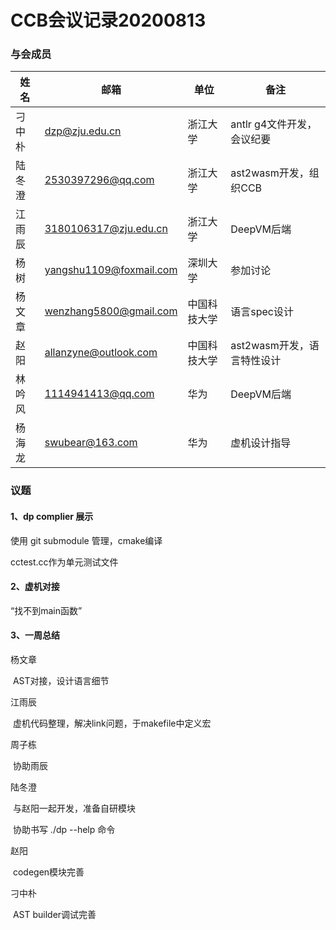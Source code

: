 # CCB会议记录20200813

### 与会成员

| **姓名** | **邮箱**                                                  | **单位**     | **备注**                   |
| -------- | --------------------------------------------------------- | ------------ | -------------------------- |
| 刁中朴   | [dzp@zju.edu.cn](mailto:dzp@zju.edu.cn)                   | 浙江大学     | antlr g4文件开发，会议纪要 |
| 陆冬澄   | [2530397296@qq.com](mailto:2530397296@qq.com)             | 浙江大学     | ast2wasm开发，组织CCB      |
| 江雨辰   | [3180106317@zju.edu.cn](mailto:3180106317@zju.edu.cn)     | 浙江大学     | DeepVM后端                 |
| 杨树     | [yangshu1109@foxmail.com](mailto:yangshu1109@foxmail.com) | 深圳大学     | 参加讨论                   |
| 杨文章   | [wenzhang5800@gmail.com](mailto:wenzhang5800@gmail.com)   | 中国科技大学 | 语言spec设计               |
| 赵阳     | [allanzyne@outlook.com](mailto:allanzyne@outlook.com)     | 中国科技大学 | ast2wasm开发，语言特性设计 |
| 林吟风   | [1114941413@qq.com](mailto:1114941413@qq.com)             | 华为         | DeepVM后端                 |
| 杨海龙   | [swubear@163.com](mailto:swubear@163.com)                 | 华为         | 虚机设计指导               |

### 议题

#### 1、dp complier 展示

使用 git submodule 管理，cmake编译

cctest.cc作为单元测试文件



#### 2、虚机对接

“找不到main函数”



#### 3、一周总结

杨文章

​	AST对接，设计语言细节

江雨辰

​	虚机代码整理，解决link问题，于makefile中定义宏

周子栋

​	协助雨辰

陆冬澄

​	与赵阳一起开发，准备自研模块

​	协助书写 ./dp --help 命令

赵阳

​	codegen模块完善

刁中朴

​	AST builder调试完善